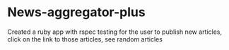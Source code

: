 # News-aggregator-plus
Created a ruby app with rspec testing for the user to publish new articles, click on the link to those articles, see random articles
